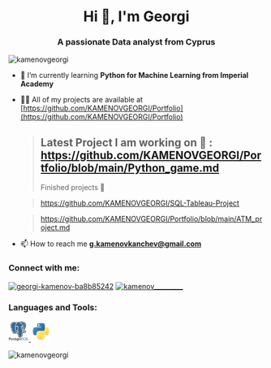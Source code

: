 <h1 align="center">Hi 👋, I'm Georgi</h1>
<h3 align="center">A passionate Data analyst from Cyprus</h3>

<p align="left"> <img src="https://komarev.com/ghpvc/?username=kamenovgeorgi&label=Profile%20views&color=0e75b6&style=flat" alt="kamenovgeorgi" /> </p>

- 🌱 I’m currently learning **Python for Machine Learning from Imperial Academy**

- 👨‍💻 All of my projects are available at [https://github.com/KAMENOVGEORGI/Portfolio](https://github.com/KAMENOVGEORGI/Portfolio)
  > ## Latest Project I am working on 🧰 : https://github.com/KAMENOVGEORGI/Portfolio/blob/main/Python_game.md
  > Finished projects 🫴
  
  > https://github.com/KAMENOVGEORGI/SQL-Tableau-Project
  
  > https://github.com/KAMENOVGEORGI/Portfolio/blob/main/ATM_project.md

- 📫 How to reach me **g.kamenovkanchev@gmail.com**

<h3 align="left">Connect with me:</h3>
<p align="left">
<a href="https://linkedin.com/in/georgi-kamenov-ba8b85242" target="blank"><img align="center" src="https://raw.githubusercontent.com/rahuldkjain/github-profile-readme-generator/master/src/images/icons/Social/linked-in-alt.svg" alt="georgi-kamenov-ba8b85242" height="30" width="40" /></a>
<a href="https://instagram.com/kamenov_________" target="blank"><img align="center" src="https://raw.githubusercontent.com/rahuldkjain/github-profile-readme-generator/master/src/images/icons/Social/instagram.svg" alt="kamenov_________" height="30" width="40" /></a>
</p>

<h3 align="left">Languages and Tools:</h3>
<p align="left"> <a href="https://www.postgresql.org" target="_blank" rel="noreferrer"> <img src="https://raw.githubusercontent.com/devicons/devicon/master/icons/postgresql/postgresql-original-wordmark.svg" alt="postgresql" width="40" height="40"/> </a> <a href="https://www.python.org" target="_blank" rel="noreferrer"> <img src="https://raw.githubusercontent.com/devicons/devicon/master/icons/python/python-original.svg" alt="python" width="40" height="40"/> </a> </p>

<p><img align="center" src="https://github-readme-stats.vercel.app/api/top-langs?username=kamenovgeorgi&show_icons=true&locale=en&layout=compact" alt="kamenovgeorgi" /></p>

